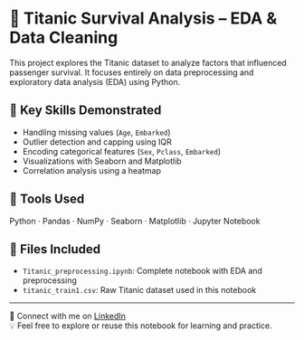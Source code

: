 # 🚢 Titanic Survival Analysis – EDA & Data Cleaning

This project explores the Titanic dataset to analyze factors that influenced passenger survival. It focuses entirely on data preprocessing and exploratory data analysis (EDA) using Python.

## 📌 Key Skills Demonstrated
- Handling missing values (`Age`, `Embarked`)
- Outlier detection and capping using IQR
- Encoding categorical features (`Sex`, `Pclass`, `Embarked`)
- Visualizations with Seaborn and Matplotlib
- Correlation analysis using a heatmap

## 🧰 Tools Used
Python · Pandas · NumPy · Seaborn · Matplotlib · Jupyter Notebook

## 📁 Files Included
- `Titanic_preprocessing.ipynb`: Complete notebook with EDA and preprocessing
- `titanic_train1.csv`: Raw Titanic dataset used in this notebook

---

🔗 Connect with me on [LinkedIn](https://www.linkedin.com/in/your-profile/)  
💡 Feel free to explore or reuse this notebook for learning and practice.
